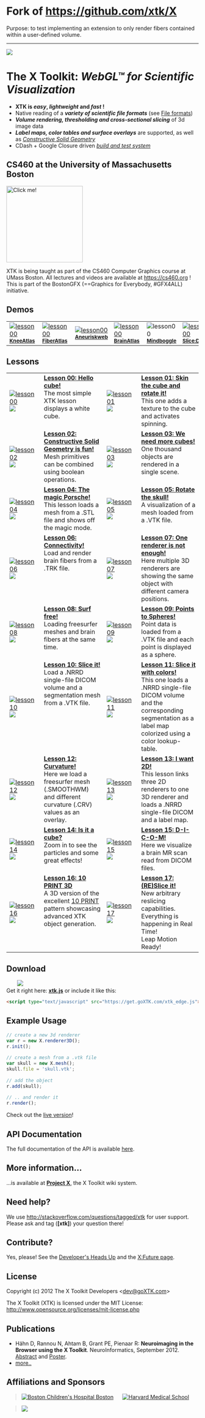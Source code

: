 # Fork of https://github.com/xtk/X 

Purpose: to test implementing an extension to only render fibers contained within a user-defined volume.
<br>

---

<a href="http://twitter.com/goxtk" target="_blank"><img src="http://xtk.github.io/twitter3.png"></a>

# The X Toolkit: <i>WebGL&trade; for Scientific Visualization</i>

* <b>XTK is <i>easy</i>, <i>lightweight</i> and <i>fast</i> !</b>
 * Native reading of a <i><b>variety of scientific file formats</b></i> (see <a href="https://github.com/xtk/X/wiki/X:Fileformats">File formats</a>)<br>
 * <i><b>Volume rendering, thresholding and cross-sectional slicing</b></i> of 3d image data<br>
 * <i><b>Label maps, color tables and surface overlays</b></i> are supported, as well as <i><a href="http://evanw.github.com/csg.js/" target="_blank">Constructive Solid Geometry</a></i><br>
 * CDash + Google Closure driven <a href="http://cdash.goxtk.com/index.php?project=XTK" target="_blank"><i>build and test system</i></a>

## CS460 at the University of Massachusetts Boston
<a href="https://cs460.org"><img src="https://cs460.org/gfx/cs460.png" title="Click me!" width=200></a>

XTK is being taught as part of the CS460 Computer Graphics course at UMass Boston. All lectures and videos are available at https://cs460.org ! This is part of the BostonGFX (==Graphics for Everybody, #GFX4ALL) initiative.

## Demos 
<table>
<tr> 
<td valign="middle" width="100"><a href="http://demos.goxtk.com/knee_atlas/"><img src="http://xtk.github.io/demosgfx/knee_atlas/minicaption.png" alt="lesson00" title="Click me!"></a><br><sup><b><a href="http://demos.goxtk.com/knee_atlas/">KneeAtlas</a></b></sup></td>
<td valign="middle" width="100"><a href="http://demos.goxtk.com/brainfibers/"><img src="http://xtk.github.io/demosgfx/brainfibers/minicaption.png" alt="lesson00" title="Click me!"></a><br><sup><b><a href="http://demos.goxtk.com/brainfibers/">FiberAtlas</a></b></sup></td>
<td valign="middle" width="100"><a href="http://ecm2.mathcs.emory.edu/aneurisk/"><img src="http://xtk.github.io/demosgfx/aneurysm/minicaption.png" alt="lesson00" title="Click me!"></a><br><sup><b><a href="http://ecm2.mathcs.emory.edu/aneurisk/">Aneuriskweb</a></b></sup></td>
<td valign="middle" width="100"><a href="http://demos.goxtk.com/brain_atlas/"><img src="http://xtk.github.io/demosgfx/brain_atlas/minicaption.png" alt="lesson00" title="Click me!"></a><br><sup><b><a href="http://demos.goxtk.com/brain_atlas/">BrainAtlas</a></b></sup></td>
<td valign="middle" width="100"><img src="http://xtk.github.io/demosgfx/mindboggle/minicaption.png" alt="lesson00" title="Click me!"><br><sup><b><a href="">Mindboggle</a></b></sup></td>
<td valign="middle" width="100"><a href="http://slicedrop.com/"><img src="http://xtk.github.io/demosgfx/slicedrop/minicaption.png" alt="lesson00" title="Click me!"></a><br><sup><b><a href="http://slicedrop.com/">Slice:Drop</a></b></sup></td>
</tr>
</table>

## Lessons ##
<table>
<tr>
<td valign="middle" width="100"><a href="http://lessons.goxtk.com/00/"><img src="http://xtk.github.io/lessonsgfx/00/minicaption.png" alt="lesson00" title="Click me!"></a><a href='http://jsfiddle.net/gh/get/xtk/edge/xtk/lessons/tree/master/00/#run' target=_blank><img src="http://xtk.github.io/fiddlelogo_small2.png"></a></td>
<td valign="top" width="326"><a href="http://lessons.goxtk.com/00/"><b>Lesson 00: Hello cube!</b></a><br>The most simple XTK lesson displays a white cube.</td>
<td valign="middle" width="100"><a href="http://lessons.goxtk.com/01/"><img src="http://xtk.github.io/lessonsgfx/01/minicaption.png" alt="lesson01" title="Click me!"></a><a href='http://jsfiddle.net/gh/get/xtk/edge/xtk/lessons/tree/master/01/#run' target=_blank><img src="http://xtk.github.io/fiddlelogo_small2.png"></a></td>
<td valign="top" width="326"><a href="http://lessons.goxtk.com/01/"><b>Lesson 01: Skin the cube and rotate it!</b></a><br>This one adds a texture to the cube and activates spinning.</td>
</tr>
<tr>
<td valign="middle" width="100"><a href="http://lessons.goxtk.com/02/"><img src="http://xtk.github.io/lessonsgfx/02/minicaption.png" alt="lesson02" title="Click me!"></a><a href='http://jsfiddle.net/gh/get/xtk/edge/xtk/lessons/tree/master/02/#run' target=_blank><img src="http://xtk.github.io/fiddlelogo_small2.png"></a></td>
<td valign="top"><a href="http://lessons.goxtk.com/02/"><b>Lesson 02: Constructive Solid Geometry is fun!</b></a><br>Mesh primitives can be combined using boolean operations.</td>
<td valign="middle" width="100"><a href="http://lessons.goxtk.com/03/"><img src="http://xtk.github.io/lessonsgfx/03/minicaption.png" alt="lesson03" title="Click me!"></a><a href='http://jsfiddle.net/gh/get/xtk/edge/xtk/lessons/tree/master/03/#run' target=_blank><img src="http://xtk.github.io/fiddlelogo_small2.png"></a></td>
<td valign="top"><a href="http://lessons.goxtk.com/03/"><b>Lesson 03: We need more cubes!</b></a><br>One thousand objects are rendered in a single scene.</td>
</tr>
<tr>
<td valign="middle" width="100"><a href="http://lessons.goxtk.com/04/"><img src="http://xtk.github.io/lessonsgfx/04/minicaption.png" alt="lesson04" title="Click me!"></a><a href='http://jsfiddle.net/gh/get/xtk/edge/xtk/lessons/tree/master/04/#run' target=_blank><img src="http://xtk.github.io/fiddlelogo_small2.png"></a></td>
<td valign="top"><a href="http://lessons.goxtk.com/04/"><b>Lesson 04: The magic Porsche!</b></a><br>This lesson loads a mesh from a .STL file and shows off the magic mode.</td>
<td valign="middle" width="100"><a href="http://lessons.goxtk.com/05/"><img src="http://xtk.github.io/lessonsgfx/05/minicaption.png" alt="lesson05" title="Click me!"></a><a href='http://jsfiddle.net/gh/get/xtk/edge/xtk/lessons/tree/master/05/#run' target=_blank><img src="http://xtk.github.io/fiddlelogo_small2.png"></a></td>
<td valign="top"><a href="http://lessons.goxtk.com/05/"><b>Lesson 05: Rotate the skull!</b></a><br>A visualization of a mesh loaded from a .VTK file.</td>
</tr>
<tr>
<td valign="middle" width="100"><a href="http://lessons.goxtk.com/06/"><img src="http://xtk.github.io/lessonsgfx/06/minicaption.png" alt="lesson06" title="Click me!"></a><a href='http://jsfiddle.net/gh/get/xtk/edge/xtk/lessons/tree/master/06/#run' target=_blank><img src="http://xtk.github.io/fiddlelogo_small2.png"></a></td>
<td valign="top"><a href="http://lessons.goxtk.com/06/"><b>Lesson 06: Connectivity!</b></a><br>Load and render brain fibers from a .TRK file.</td>
<td valign="middle" width="100"><a href="http://lessons.goxtk.com/07/"><img src="http://xtk.github.io/lessonsgfx/07/minicaption.png" alt="lesson07" title="Click me!"></a><a href='http://jsfiddle.net/gh/get/xtk/edge/xtk/lessons/tree/master/07/#run' target=_blank><img src="http://xtk.github.io/fiddlelogo_small2.png"></a></td>
<td valign="top"><a href="http://lessons.goxtk.com/07/"><b>Lesson 07: One renderer is not enough!</b></a><br>Here multiple 3D renderers are showing the same object with different camera positions.</td>
</tr>
<tr>
<td valign="middle" width="100"><a href="http://lessons.goxtk.com/08/"><img src="http://xtk.github.io/lessonsgfx/08/minicaption.png" alt="lesson08" title="Click me!"></a><a href='http://jsfiddle.net/gh/get/xtk/edge/xtk/lessons/tree/master/08/#run' target=_blank><img src="http://xtk.github.io/fiddlelogo_small2.png"></a></td>
<td valign="top"><a href="http://lessons.goxtk.com/08/"><b>Lesson 08: Surf free!</b></a><br>Loading freesurfer meshes and brain fibers at the same time.</td>
<td valign="middle" width="100"><a href="http://lessons.goxtk.com/09/"><img src="http://xtk.github.io/lessonsgfx/09/minicaption.png" alt="lesson09" title="Click me!"></a><a href='http://jsfiddle.net/gh/get/xtk/edge/xtk/lessons/tree/master/09/#run' target=_blank><img src="http://xtk.github.io/fiddlelogo_small2.png"></a></td>
<td valign="top"><a href="http://lessons.goxtk.com/09/"><b>Lesson 09: Points to Spheres!</b></a><br>Point data is loaded from a .VTK file and each point is displayed as a sphere.</td>
</tr>
<tr>
<td valign="middle" width="100"><a href="http://lessons.goxtk.com/10/"><img src="http://xtk.github.io/lessonsgfx/10/minicaption.png" alt="lesson10" title="Click me!"></a><a href='http://jsfiddle.net/gh/get/xtk/edge/xtk/lessons/tree/master/10/#run' target=_blank><img src="http://xtk.github.io/fiddlelogo_small2.png"></a></td>
<td valign="top"><a href="http://lessons.goxtk.com/10/"><b>Lesson 10: Slice it!</b></a><br>Load a .NRRD single-file DICOM volume and a segmentation mesh from a .VTK file.</td>
<td valign="middle" width="100"><a href="http://lessons.goxtk.com/11/"><img src="http://xtk.github.io/lessonsgfx/11/minicaption.png" alt="lesson11" title="Click me!"></a><a href='http://jsfiddle.net/gh/get/xtk/edge/xtk/lessons/tree/master/11/#run' target=_blank><img src="http://xtk.github.io/fiddlelogo_small2.png"></a></td>
<td valign="top"><a href="http://lessons.goxtk.com/11/"><b>Lesson 11: Slice it with colors!</b></a><br>This one loads a .NRRD single-file DICOM volume and the corresponding segmentation as a label map colorized using a color lookup-table.</td>
</tr>
<tr>
<td valign="middle" width="100"><a href="http://lessons.goxtk.com/12/"><img src="http://xtk.github.io/lessonsgfx/12/minicaption.png" alt="lesson12" title="Click me!"></a><a href='http://jsfiddle.net/gh/get/xtk/edge/xtk/lessons/tree/master/12/#run' target=_blank><img src="http://xtk.github.io/fiddlelogo_small2.png"></a></td>
<td valign="top"><a href="http://lessons.goxtk.com/12/"><b>Lesson 12: Curvature!</b></a><br>Here we load a freesurfer mesh (.SMOOTHWM) and different curvature (.CRV) values as an overlay.</td>
<td valign="middle" width="100"><a href="http://lessons.goxtk.com/13/"><img src="http://xtk.github.io/lessonsgfx/13/minicaption.png" alt="lesson13" title="Click me!"></a><a href='http://jsfiddle.net/gh/get/xtk/edge/xtk/lessons/tree/master/13/#run' target=_blank><img src="http://xtk.github.io/fiddlelogo_small2.png"></a></td>
<td valign="top"><a href="http://lessons.goxtk.com/13/"><b>Lesson 13: I want 2D!</b></a><br>This lesson links three 2D renderers to one 3D renderer and loads a .NRRD single-file DICOM and a label map.</td>
</tr>
<tr>
<td valign="middle" width="100"><a href="http://lessons.goxtk.com/14/"><img src="http://xtk.github.io/lessonsgfx/14/minicaption.png" alt="lesson14" title="Click me!"></a><a href='http://jsfiddle.net/gh/get/xtk/edge/xtk/lessons/tree/master/14/#run' target=_blank><img src="http://xtk.github.io/fiddlelogo_small2.png"></a></td>
<td valign="top"><a href="http://lessons.goxtk.com/14/"><b>Lesson 14: Is it a cube?</b></a><br>Zoom in to see the particles and some great effects!</td>
<td valign="middle" width="100"><a href="http://lessons.goxtk.com/15/"><img src="http://xtk.github.io/lessonsgfx/15/minicaption.png" alt="lesson15" title="Click me!"></a><a href='http://jsfiddle.net/gh/get/xtk/edge/xtk/lessons/tree/master/15/#run' target=_blank><img src="http://xtk.github.io/fiddlelogo_small2.png"></a></td>
<td valign="top"><a href="http://lessons.goxtk.com/15/"><b>Lesson 15: D-I-C-O-M!</b></a><br>Here we visualize a brain MR scan read from DICOM files.</td>
</tr>
<tr>
<td valign="middle" width="100"><a href="http://lessons.goxtk.com/16/"><img src="http://xtk.github.io/lessonsgfx/16/minicaption.png" alt="lesson16" title="Click me!"></a><a href='http://jsfiddle.net/gh/get/xtk/edge/xtk/lessons/tree/master/16/#run' target=_blank><img src="http://xtk.github.io/fiddlelogo_small2.png"></a></td>
<td valign="top"><a href="http://lessons.goxtk.com/16/"><b>Lesson 16: 10 PRINT 3D</b></a><br>A 3D version of the excellent <a href='http://10print.org/' target=_blank>10 PRINT</a> pattern showcasing advanced XTK object generation.</td>
<td valign="middle" width="100"><a href="http://lessons.goxtk.com/17/"><img src="http://xtk.github.io/lessonsgfx/17/minicaption.png" alt="lesson17" title="(RE)Slice it!"></a><a href='http://jsfiddle.net/gh/get/xtk/edge/xtk/lessons/tree/master/17/#run' target=_blank><img src="http://xtk.github.io/fiddlelogo_small2.png"></a></td>
<td valign="top"><a href="http://lessons.goxtk.com/17/"><b>Lesson 17: (RE)Slice it!</b></a><br>New arbitrary reslicing capabilities. Everything is happening in Real Time!<br>Leap Motion Ready!</td>
</tr>
</table>

## Download

&nbsp;&nbsp;&nbsp;&nbsp;&nbsp;&nbsp;&nbsp;<a href="https://get.goXTK.com/xtk_edge.js"><img src="http://xtk.github.io/xtkfile.png"></a><br>
Get it right here: <b><a href="https://get.goXTK.com/xtk_edge.js">xtk.js</a></b> or include it like this:
```html
<script type="text/javascript" src="https://get.goXTK.com/xtk_edge.js"></script>
```

## Example Usage ##

```javascript
// create a new 3d renderer
var r = new X.renderer3D();
r.init();
    
// create a mesh from a .vtk file
var skull = new X.mesh();
skull.file = 'skull.vtk';
    
// add the object
r.add(skull);
    
// .. and render it
r.render();
```

Check out the <a href="http://lessons.goxtk.com/05/" target="_blank">live version</a>!

## API Documentation ##
The full documentation of the API is available <a href="http://api.goXTK.com" target="_blank">here</a>.

## More information... ##
...is available at <a href="http://wiki.goxtk.com" target="_blank"><b>Project X</b></a>, the X Toolkit wiki system.

## Need help? ##
We use <a href="http://stackoverflow.com/questions/tagged/xtk">http://stackoverflow.com/questions/tagged/xtk</a> for user support. Please ask and tag (<b>[xtk]</b>) your question there!

## Contribute? ##
Yes, please! See the <a href="https://github.com/xtk/X/wiki/X:DevelopersHeadsUp" target="_blank">Developer's Heads Up</a> and the <a href="https://github.com/xtk/X/wiki/X:Future" target="_blank">X:Future page</a>.

## License ##
Copyright (c) 2012 The X Toolkit Developers  \<dev@goXTK.com>

The X Toolkit (XTK) is licensed under the MIT License:
  <a href="http://www.opensource.org/licenses/mit-license.php" target="_blank">http://www.opensource.org/licenses/mit-license.php</a>

## Publications ##
* Hähn D, Rannou N, Ahtam B, Grant PE, Pienaar R: <b>Neuroimaging in the Browser using the X Toolkit</b>. NeuroInformatics, September 2012. <a href="http://www.neuroinformatics2012.org/abstracts/neuroimaging-in-the-browser-using-the-x-toolkit">Abstract</a> and <a href="http://f1000.com/posters/browse/summary/1092491">Poster</a>.
* <a href="https://github.com/xtk/X/wiki/X:publications">more..</a>

## Affiliations and Sponsors ##
> <a href="http://childrenshospital.org/FNNDSC"><img src="http://xtk.github.io/chb_logo.png" alt="Boston Children's Hospital Boston" title="Children's Hospital"></a>&nbsp;&nbsp;&nbsp;&nbsp;&nbsp;
> <a href="http://hms.harvard.edu"><img src="http://xtk.github.io/hms_logo.png" alt="Harvard Medical School" title="Harvard Medical School"></a>

> <a href="https://www.umb.edu"><img src="https://www.umb.edu/assets/images/UMASSB0STON_ID_blue.png?1560890493" ></a>

 
